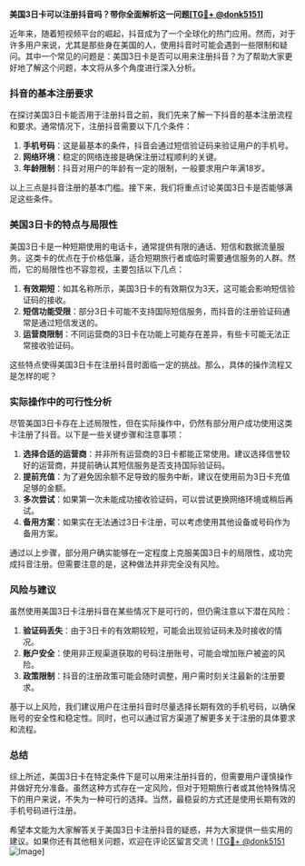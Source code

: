 **美国3日卡可以注册抖音吗？带你全面解析这一问题[[TG💪+ @donk5151](https://t.me/s/donk5151)]**

近年来，随着短视频平台的崛起，抖音成为了一个全球化的热门应用。然而，对于许多用户来说，尤其是那些身在美国的人，使用抖音时可能会遇到一些限制和疑问。其中一个常见的问题是：美国3日卡是否可以用来注册抖音？为了帮助大家更好地了解这个问题，本文将从多个角度进行深入分析。

### 抖音的基本注册要求

在探讨美国3日卡能否用于注册抖音之前，我们先来了解一下抖音的基本注册流程和要求。通常情况下，注册抖音需要以下几个条件：

1. **手机号码**：这是最基本的条件，抖音会通过短信验证码来验证用户的手机号。
2. **网络环境**：稳定的网络连接是确保注册过程顺利的关键。
3. **年龄限制**：抖音对用户的年龄有一定的限制，一般要求用户年满18岁。

以上三点是抖音注册的基本门槛。接下来，我们将重点讨论美国3日卡是否能够满足这些条件。

### 美国3日卡的特点与局限性

美国3日卡是一种短期使用的电话卡，通常提供有限的通话、短信和数据流量服务。这类卡的优点在于价格低廉，适合短期旅行者或临时需要通信服务的人群。然而，它的局限性也不容忽视，主要包括以下几点：

1. **有效期短**：如其名称所示，美国3日卡的有效期仅为3天，这可能会影响短信验证码的接收。
2. **短信功能受限**：部分3日卡可能不支持国际短信服务，而抖音的注册验证码通常是通过短信发送的。
3. **运营商限制**：不同运营商的3日卡在功能上可能存在差异，有些卡可能无法正常接收验证码。

这些特点使得美国3日卡在注册抖音时面临一定的挑战。那么，具体的操作流程又是怎样的呢？

### 实际操作中的可行性分析

尽管美国3日卡存在上述局限性，但在实际操作中，仍然有部分用户成功使用这类卡注册了抖音。以下是一些关键步骤和注意事项：

1. **选择合适的运营商**：并非所有运营商的3日卡都能正常使用。建议选择信誉较好的运营商，并提前确认其短信服务是否支持国际验证码。
2. **提前充值**：为了避免因余额不足导致的服务中断，建议在使用前为3日卡充值足够的金额。
3. **多次尝试**：如果第一次未能成功接收验证码，可以尝试更换网络环境或稍后再试。
4. **备用方案**：如果实在无法通过3日卡注册，可以考虑使用其他设备或号码作为备用方案。

通过以上步骤，部分用户确实能够在一定程度上克服美国3日卡的局限性，成功完成抖音注册。但需要注意的是，这种做法并非完全没有风险。

### 风险与建议

虽然使用美国3日卡注册抖音在某些情况下是可行的，但仍需注意以下潜在风险：

1. **验证码丢失**：由于3日卡的有效期较短，可能会出现验证码未及时接收的情况。
2. **账户安全**：使用非正规渠道获取的号码注册账号，可能会增加账户被盗的风险。
3. **政策限制**：抖音的注册政策可能会随时调整，用户需时刻关注最新的注册要求。

基于以上风险，我们建议用户在注册抖音时尽量选择长期有效的手机号码，以确保账号的安全性和稳定性。同时，也可以通过官方渠道了解更多关于注册的具体要求和流程。

### 总结

综上所述，美国3日卡在特定条件下是可以用来注册抖音的，但需要用户谨慎操作并做好充分准备。虽然这种方式存在一定风险，但对于短期旅行者或其他特殊情况下的用户来说，不失为一种可行的选择。当然，最稳妥的方式还是使用长期有效的手机号码进行注册。

希望本文能为大家解答关于美国3日卡注册抖音的疑惑，并为大家提供一些实用的建议。如果你还有其他相关问题，欢迎在评论区留言交流！[[TG💪+ @donk5151](https://t.me/s/donk5151) ![Image](https://i.postimg.cc/rwNCRYN7/Snipaste-2025-04-30-17-27-05.png)]